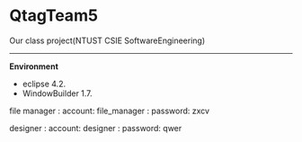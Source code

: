QtagTeam5
=========

Our class project(NTUST CSIE SoftwareEngineering)

- - -

**Environment**

- eclipse 4.2.
- WindowBuilder 1.7.

file manager 
: account: file_manager
: password: zxcv

designer 
: account: designer
: password: qwer
